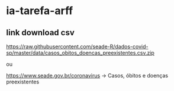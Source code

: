 # ia-tarefa-arff

## link download csv
https://raw.githubusercontent.com/seade-R/dados-covid-sp/master/data/casos_obitos_doencas_preexistentes.csv.zip

ou

https://www.seade.gov.br/coronavirus -> Casos, óbitos e doenças preexistentes
